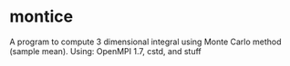 montice
=======

A program to compute 3 dimensional integral using Monte Carlo method (sample mean). Using: OpenMPI 1.7, cstd, and stuff
